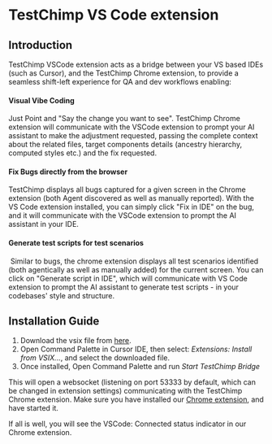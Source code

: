 # TestChimp VS Code extension

## Introduction

TestChimp VSCode extension acts as a bridge between your VS based IDEs (such as Cursor), and the TestChimp Chrome extension, to provide a seamless shift-left experience for QA and dev workflows enabling:

#### Visual Vibe Coding

Just Point and "Say the change you want to see". TestChimp Chrome extension will communicate with the VSCode extension to prompt your AI assistant to make the adjustment requested, passing the complete context about the related files, target components details (ancestry hierarchy, computed styles etc.) and the fix requested.

#### Fix Bugs directly from the browser

TestChimp displays all bugs captured for a given screen in the Chrome extension (both Agent discovered as well as manually reported). With the VS Code extension installed, you can simply click "Fix in IDE" on the bug, and it will communicate with the VSCode extension to prompt the AI assistant in your IDE.

#### Generate test scripts for test scenarios

 Similar to bugs, the chrome extension displays all test scenarios identified (both agentically as well as manually added) for the current screen. You can click on "Generate script in IDE", which will communicate with VS Code extension to prompt the AI assistant to generate test scripts - in your codebases' style and structure.

## Installation Guide

1. Download the vsix file from [here](https://github.com/awarelabshq/testchimp-sdk/new/main/frontend).
2. Open Command Palette in Cursor IDE, then select: *Extensions: Install from VSIX...*, and select the downloaded file.
3. Once installed, Open Command Palette and run *Start TestChimp Bridge*

This will open a websocket (listening on port 53333 by default, which can be changed in extension settings) communicating with the TestChimp Chrome extension. 
Make sure you have installed our [Chrome extension](https://chromewebstore.google.com/detail/testchimp-ai-co-pilot-for/ailhophdeloancmhdklbbkobcbbnbglm), and have started it.

If all is well, you will see the VSCode: Connected status indicator in our Chrome extension.

